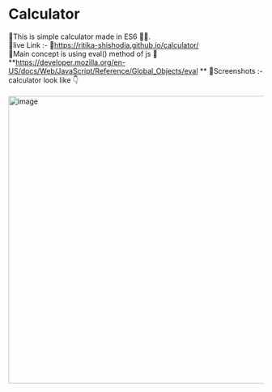 # Calculator
📌This is simple calculator made in ES6 👩‍💻.<br>
📌live Link :- 📎https://ritika-shishodia.github.io/calculator/<br>
📌Main concept is using eval() method of js 📎**https://developer.mozilla.org/en-US/docs/Web/JavaScript/Reference/Global_Objects/eval
**
📌Screenshots :- calculator look like 👇<br><br>
<img width="568" alt="image" src="https://user-images.githubusercontent.com/122371758/213272394-3c8680a6-c604-4877-acd3-685f4a208002.png">

